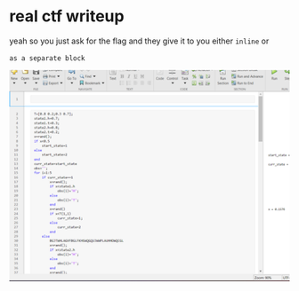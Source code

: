 # real ctf writeup

yeah so you just ask for the flag and they give it to you
either `inline` or
```
as a separate block
```

![beans](img/thing.png)
